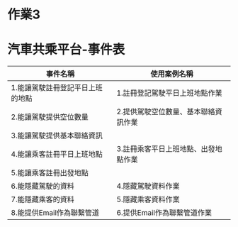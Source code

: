 # 作業3
# 汽車共乘平台-事件表
| 事件名稱  | 使用案例名稱 |
| -------------------------------- | ----------------------------- |
| 1.能讓駕駛註冊登記平日上班的地點  | 1.註冊登記駕駛平日上班地點作業  |
| 2.能讓駕駛提供空位數量  | 2.提供駕駛空位數量、基本聯絡資訊作業  |
| 3.能讓駕駛提供基本聯絡資訊  |   |
| 4.能讓乘客註冊平日上班地點  | 3.註冊乘客平日上班地點、出發地點作業  |
| 5.能讓乘客註冊出發地點  |   |
| 6.能隱藏駕駛的資料  | 4.隱藏駕駛資料作業  |
| 7.能隱藏乘客的資料  | 5.隱藏乘客資料作業  |
| 8.能提供Email作為聯繫管道  | 6.提供Email作為聯繫管道作業  |